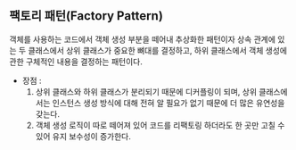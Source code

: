 ## 팩토리 패턴(Factory Pattern)
객체를 사용하는 코드에서 객체 생성 부분을 떼어내 추상화한 패턴이자 상속 관계에 있는 두 클래스에서 상위 클래스가 중요한 뼈대를 결정하고, 하위 클래스에서 객체 생성에 관한 구체적인 내용을 결정하는 패턴이다.

- 장점 : 
  1. 상위 클래스와 하위 클래스가 분리되기 때문에 디커플링이 되며, 상위 클래스에서는 인스턴스 생성 방식에 대해 전혀 알 필요가 없기 때문에 더 많은 유연성을 갖는다.
  2. 객체 생성 로직이 따로 떼어져 있어 코드를 리팩토링 하더라도 한 곳만 고칠 수 있어 유지 보수성이 증가한다.
